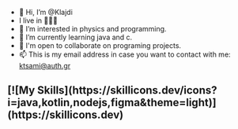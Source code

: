 - 👋 Hi, I’m @Klajdi
- I live in 📍🇬🇷
- 👀 I’m interested in physics and programming.
- 🌱 I’m currently learning java and c.
- 💞️ I'm open to collaborate on programing projects.
- 📫 This is my email address in case you want to contact with me: ktsami@auth.gr

<h2>[![My Skills](https://skillicons.dev/icons?i=java,kotlin,nodejs,figma&theme=light)](https://skillicons.dev)</h2>

<!---
Klajdis32/Klajdis32 is a ✨ special ✨ repository because its `README.md` (this file) appears on your GitHub profile.
You can click the Preview link to take a look at your changes.
--->

